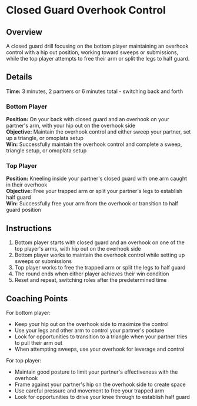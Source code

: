 # Closed Guard Overhook Control

## Overview
A closed guard drill focusing on the bottom player maintaining an overhook control with a hip out position, working toward sweeps or submissions, while the top player attempts to free their arm or split the legs to half guard.

## Details
**Time:** 3 minutes, 2 partners or 6 minutes total - switching back and forth

### Bottom Player
**Position:** On your back with closed guard and an overhook on your partner's arm, with your hip out on the overhook side  
**Objective:** Maintain the overhook control and either sweep your partner, set up a triangle, or omoplata setup  
**Win:** Successfully maintain the overhook control and complete a sweep, triangle setup, or omoplata setup

### Top Player
**Position:** Kneeling inside your partner's closed guard with one arm caught in their overhook  
**Objective:** Free your trapped arm or split your partner's legs to establish half guard  
**Win:** Successfully free your arm from the overhook or transition to half guard position

## Instructions
1. Bottom player starts with closed guard and an overhook on one of the top player's arms, with hip out on the overhook side
2. Bottom player works to maintain the overhook control while setting up sweeps or submissions
3. Top player works to free the trapped arm or split the legs to half guard
4. The round ends when either player achieves their win condition
5. Reset and repeat, switching roles after the predetermined time

## Coaching Points
For bottom player:
- Keep your hip out on the overhook side to maximize the control
- Use your legs and other arm to control your partner's posture
- Look for opportunities to transition to a triangle when your partner tries to pull their arm out
- When attempting sweeps, use your overhook for leverage and control

For top player:
- Maintain good posture to limit your partner's effectiveness with the overhook
- Frame against your partner's hip on the overhook side to create space
- Use careful pressure and movement to free your trapped arm
- Look for opportunities to drive your knee through to establish half guard
